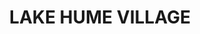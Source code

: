 ---
lastmod: '2025-04-06T06:05:20+00:00'
latitude: -36.09357335
layout: suburb
longitude: 147.0344634
postcode: '3691'
state: NSW
title: LAKE HUME VILLAGE
url: /nsw/lake-hume-village/
---